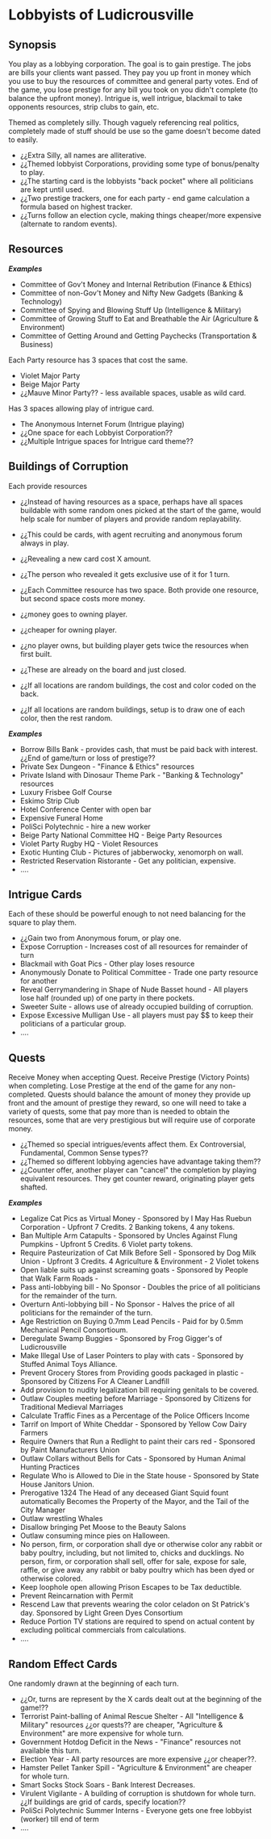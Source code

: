 # Lobbyists of Ludicrousville

## Synopsis
You play as a lobbying corporation. The goal is to gain prestige. The jobs are bills your clients want passed. They pay you up front in money which you use to buy the resources of committee and general party votes.  End of the game, you lose prestige for any bill you took on you didn't complete (to balance the upfront money). Intrigue is, well intrigue, blackmail to take opponents resources, strip clubs to gain, etc. 

Themed as completely silly.  Though vaguely referencing real politics, completely made of stuff should be use so the game doesn't become dated to easily.

- ¿¿Extra Silly, all names are alliterative.
- ¿¿Themed lobbyist Corporations, providing some type of bonus/penalty to play.
- ¿¿The starting card is the lobbyists "back pocket" where all politicians are kept until used.
- ¿¿Two prestige trackers, one for each party - end game calculation a formula based on highest tracker.
- ¿¿Turns follow an election cycle, making things cheaper/more expensive (alternate to random events).

## Resources

***Examples***
- Committee of Gov't Money and Internal Retribution (Finance & Ethics)
- Committee of non-Gov't Money and Nifty New Gadgets (Banking & Technology)
- Committee of Spying and Blowing Stuff Up (Intelligence & Military)
- Committee of Growing Stuff to Eat and Breathable the Air (Agriculture & Environment)
- Committee of Getting Around and Getting Paychecks (Transportation & Business)

Each Party resource has 3 spaces that cost the same.

- Violet Major Party
- Beige Major Party
- ¿¿Mauve Minor Party?? - less available spaces, usable as wild card.

Has 3 spaces allowing play of intrigue card.

- The Anonymous Internet Forum (Intrigue playing)
- ¿¿One space for each Lobbyist Corporation??
- ¿¿Multiple Intrigue spaces for Intrigue card theme??

## Buildings of Corruption
Each provide resources


- ¿¿Instead of having resources as a space, perhaps have all spaces buildable with some random ones picked at the start of the game, would help scale for number of players and provide random replayability.
- ¿¿This could be cards, with agent recruiting and anonymous forum always in play. 
- ¿¿Revealing a new card cost X amount.
- ¿¿The person who revealed it gets exclusive use of it for 1 turn.
- ¿¿Each Committee resource has two space.  Both provide one resource, but second space costs more money. 

- ¿¿money goes to owning player.
- ¿¿cheaper for owning player.
- ¿¿no player owns, but building player gets twice the resources when first built.
- ¿¿These are already on the board and just closed.
- ¿¿If all locations are random buildings, the cost and color coded on the back.
- ¿¿If all locations are random buildings, setup is to draw one of each color, then the rest random.

***Examples***

- Borrow Bills Bank - provides cash, that must be paid back with interest. ¿¿End of game/turn or loss of prestige??
- Private Sex Dungeon - "Finance & Ethics" resources
- Private Island with Dinosaur Theme Park - "Banking & Technology" resources
- Luxury Frisbee Golf Course
- Eskimo Strip Club
- Hotel Conference Center with open bar
- Expensive Funeral Home
- PoliSci Polytechnic - hire a new worker
- Beige Party National Committee HQ - Beige Party Resources
- Violet Party Rugby HQ - Violet Resources
- Exotic Hunting Club - Pictures of jabberwocky, xenomorph on wall.
- Restricted Reservation Ristorante - Get any politician, expensive.
- ....

## Intrigue Cards
Each of these should be powerful enough to not need balancing for the square to play them.

- ¿¿Gain two from Anonymous forum, or play one.
- Expose Corruption - Increases cost of all resources for remainder of turn
- Blackmail with Goat Pics - Other play loses resource
- Anonymously Donate to Political Committee - Trade one party resource for another
- Reveal Gerrymandering in Shape of Nude Basset hound - All players lose half (rounded up) of one party in there pockets. 
- Sweeter Suite - allows use of already occupied building of corruption.
- Expose Excessive Mulligan Use - all players must pay $$ to keep their politicians of a particular group.
- ....

## Quests
Receive Money when accepting Quest.  Receive Prestige (Victory Points) when completing. Lose Prestige at the end of the game for any non-completed. Quests should balance the amount of money they provide up front and the amount of prestige they reward, so one will need to take a variety of quests, some that pay more than is needed to obtain the resources, some that are very prestigious but will require use of corporate money.

- ¿¿Themed so special intrigues/events affect them. Ex Controversial, Fundamental, Common Sense types??
- ¿¿Themed so different lobbying agencies have advantage taking them??
- ¿¿Counter offer, another player can "cancel" the completion by playing equivalent resources.  They get counter reward, originating player gets shafted.

***Examples***

- Legalize Cat Pics as Virtual Money - Sponsored by I May Has Ruebun Corporation - Upfront 7 Credits. 2 Banking tokens, 4 any tokens.
- Ban Multiple Arm Catapults - Sponsored by Uncles Against Flung Pumpkins - Upfront 5 Credits. 6 Violet party tokens.
- Require Pasteurization of Cat Milk Before Sell - Sponsored by Dog Milk Union - Upfront 3 Credits. 4 Agriculture & Environment - 2 Violet tokens
- Open liable suits up against screaming goats - Sponsored by People that Walk Farm Roads -
- Pass anti-lobbying bill - No Sponsor - Doubles the price of all politicians for the remainder of the turn.
- Overturn Anti-lobbying bill - No Sponsor -  Halves the price of all politicians for the remainder of the turn.
- Age Restriction on Buying 0.7mm Lead Pencils - Paid for by 0.5mm Mechanical Pencil Consortioum. 
- Deregulate Swamp Buggies - Sponsored by Frog Gigger's of Ludicrousville
- Make Illegal Use of Laser Pointers to play with cats - Sponsored by Stuffed Animal Toys Alliance.
- Prevent Grocery Stores from Providing goods packaged in plastic - Sponsored by Citizens For A Cleaner Landfill
- Add provision to nudity legalization bill requiring genitals to be covered.
- Outlaw Couples meeting before Marriage - Sponsored by Citizens for Traditional Medieval Marriages
- Calculate Traffic Fines as a Percentage of the Police Officers Income
- Tarrif on Import of White Cheddar - Sponsored by Yellow Cow Dairy Farmers
- Require Owners that Run a Redlight to paint their cars red - Sponsored by Paint Manufacturers Union
- Outlaw Collars without Bells for Cats - Sponsored by Human Animal Hunting Practices
- Regulate Who is Allowed to Die in the State house - Sponsored by State House Janitors Union.
- Prerogative 1324 The Head of any deceased Giant Squid fount automatically Becomes the Property of the Mayor, and the Tail of the City Manager
- Outlaw wrestling Whales
- Disallow bringing Pet Moose to the Beauty Salons
- Outlaw consuming mince pies on Halloween.
- No person, firm, or corporation shall dye or otherwise color any rabbit or baby poultry, including, but not limited to, chicks and ducklings. No person, firm, or corporation shall sell, offer for sale, expose for sale, raffle, or give away any rabbit or baby poultry which has been dyed or otherwise colored.
- Keep loophole open allowing Prison Escapes to be Tax deductible.
- Prevent Reincarnation with Permit
- Rescend Law that prevents wearing the color celadon on St Patrick's day. Sponsored by Light Green Dyes Consortium
- Reduce Portion TV stations are required to spend on actual content by excluding political commercials from calculations.
- ....

## Random Effect Cards
One randomly drawn at the beginning of each turn.

- ¿¿Or, turns are represent by the X cards dealt out at the beginning of the game!??
- Terrorist Paint-balling of Animal Rescue Shelter - All "Intelligence & Military" resources ¿¿or quests?? are cheaper, "Agriculture & Environment" are more expensive for whole turn.
- Government Hotdog Deficit in the News - "Finance" resources not available this turn.
- Election Year - All party resources are more expensive ¿¿or cheaper??.
- Hamster Pellet Tanker Spill - "Agriculture & Environment" are cheaper for whole turn.
- Smart Socks Stock Soars - Bank Interest Decreases.
- Virulent Vigilante - A building of corruption is shutdown for whole turn. ¿¿If buildings are grid of cards, specify location??
- PoliSci Polytechnic Summer Interns - Everyone gets one free lobbyist (worker) till end of term
- ....

